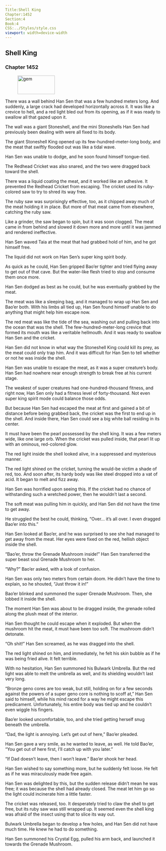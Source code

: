 ```yaml
---
Title:Shell King 
Chapter:1452 
Section:4 
Book:4 
CSS:../Styles/style.css 
viewport: width=device-width
---
```

  
## Shell King
### Chapter 1452
  
<figure>
	<img src="../Images/gem.gif" alt="gem" id="gem" width="120" height="60" />
</figure>
  

  
There was a wall behind Han Sen that was a few hundred meters long. And suddenly, a large crack had developed horizontally across it. It was like a crevice to hell, and a red light bled out from its opening, as if it was ready to swallow all that gazed upon it.

The wall was a giant Stoneshell, and the mini Stoneshells Han Sen had previously been dealing with were all fixed to its body.

The giant Stoneshell King opened up its few-hundred-meter-long body, and the meat that swiftly flooded out was like a tidal wave.

Han Sen was unable to dodge, and he soon found himself tongue-tied.

The Redhead Cricket was also snared, and the two were dragged back toward the shell.

There was a liquid coating the meat, and it worked like an adhesive. It prevented the Redhead Cricket from escaping. The cricket used its ruby-colored saw to try to shred its way free.

The ruby saw was surprisingly effective, too, as it chipped away much of the meat holding it in place. But more of that meat came from elsewhere, catching the ruby saw.

Like a grinder, the saw began to spin, but it was soon clogged. The meat came in from behind and slowed it down more and more until it was jammed and rendered ineffective.

Han Sen waved Taia at the meat that had grabbed hold of him, and he got himself free.

The liquid did not work on Han Sen’s super king spirit body.

As quick as he could, Han Sen gripped Bao’er tighter and tried flying away to get out of that cave. But the water-like flesh tried to stop and consume them once more.

Han Sen dodged as best as he could, but he was eventually grabbed by the meat.

The meat was like a sleeping bag, and it managed to wrap up Han Sen and Bao’er both. With his limbs all tied up, Han Sen found himself unable to do anything that might help him escape now.

The red meat was like the tide of the sea, washing out and pulling back into the ocean that was the shell. The few-hundred-meter-long crevice that formed its mouth was like a veritable hellmouth. And it was ready to swallow Han Sen and the cricket.

Han Sen did not know in what way the Stoneshell King could kill its prey, as the meat could only trap him. And it was difficult for Han Sen to tell whether or not he was inside the shell.

Han Sen was unable to escape the meat, as it was a super creature’s body. Han Sen had nowhere near enough strength to break free at his current stage.

The weakest of super creatures had one-hundred-thousand fitness, and right now, Han Sen only had a fitness level of forty-thousand. Not even super king spirit mode could balance those odds.

But because Han Sen had escaped the meat at first and gained a bit of distance before being grabbed back, the cricket was the first to end up in the shell. And inside there, Han Sen could see a big white ball residing in its center.

It must have been the pearl possessed by the shell king. It was a few meters wide, like one large orb. When the cricket was pulled inside, that pearl lit up with an ominous, red-colored glow.

The red light inside the shell looked alive, in a suppressed and mysterious manner.

The red light shined on the cricket, turning the would-be victim a shade of red, too. And soon after, its hardy body was like steel dropped into a vat of acid. It began to melt and fizz away.

Han Sen was horrified upon seeing this. If the cricket had no chance of withstanding such a wretched power, then he wouldn’t last a second.

The soft meat was pulling him in quickly, and Han Sen did not have the time to get away.

He struggled the best he could, thinking, “Over… it’s all over. I even dragged Bao’er into this.”

Han Sen looked at Bao’er, and he was surprised to see she had managed to get away from the meat. Her eyes were fixed on the red, hellish object inside the shell.

“Bao’er, throw the Grenade Mushroom inside!” Han Sen transferred the super beast soul Grenade Mushroom to her.

“Why?” Bao’er asked, with a look of confusion.

Han Sen was only two meters from certain doom. He didn’t have the time to explain, so he shouted, “Just throw it in!”

Bao’er blinked and summoned the super Grenade Mushroom. Then, she lobbed it inside the shell.

The moment Han Sen was about to be dragged inside, the grenade rolled along the plush meat of the interior.

Han Sen thought he could escape when it exploded. But when the mushroom hit the meat, it must have been too soft. The mushroom didn’t detonate.

“Oh shit!” Han Sen screamed, as he was dragged into the shell.

The red light shined on him, and immediately, he felt his skin bubble as if he was being fried alive. It felt terrible.

With no hesitation, Han Sen summoned his Bulwark Umbrella. But the red light was able to melt the umbrella as well, and its shielding wouldn’t last very long.

“Bronze geno cores are too weak, but still, holding on for a few seconds against the powers of a super geno core is nothing to scoff at,” Han Sen said to himself, while his mind raced for a way he might escape this predicament. Unfortunately, his entire body was tied up and he couldn’t even wiggle his fingers.

Bao’er looked uncomfortable, too, and she tried getting herself snug beneath the umbrella.

“Dad, the light is annoying. Let’s get out of here,” Bao’er pleaded.

Han Sen gave a wry smile, as he wanted to leave, as well. He told Bao’er, “You get out of here first, I’ll catch up with you later.”

“If Dad doesn’t leave, then I won’t leave.” Bao’er shook her head.

Han Sen wished to say something more, but he suddenly felt loose. He felt as if he was miraculously made free again.

Han Sen was delighted by this, but the sudden release didn’t mean he was free; it was because the shell had already closed. The meat let him go so the light could incinerate him a little faster.

The cricket was released, too. It desperately tried to claw the shell to get free, but its ruby saw was still wrapped up. It seemed even the shell king was afraid of the insect using that to slice its way out.

Bulwark Umbrella began to develop a few holes, and Han Sen did not have much time. He knew he had to do something.

Han Sen summoned his Crystal Egg, pulled his arm back, and launched it towards the Grenade Mushroom.